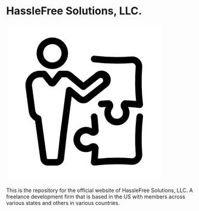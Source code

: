 # HassleFree Solutions, LLC.

![HassleFree_Solutions_Logo](./assets/img/logo-black.png)

This is the repository for the official website of HassleFree Solutions, LLC. A
freelance development firm that is based in the US with members across various
states and others in various countries.